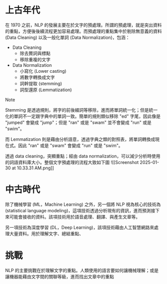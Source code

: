 # 上古年代

在 1970 之前，NLP 的發展主要在於文字的預處理。所謂的預處理，就是突出資料的重點，方便後後續流程更加容易處理。而預處理的重點集中於剔除無意義的資料 (Data Cleaning) 以及一般化單詞 (Data Normalization)，包涵：

- Data Cleaning
	- 除去贅詞與標點
	- 移除重複的文字
- Data Normalization
	- 小寫化 (Lower casting)
	- 將數字轉換成文字
	- 詞幹提取 (stemming)
	- 詞型還原 (Lemmatization)

> [!Note]
> Stemming 是透過規則，將字的前後綴詞等移除，進而將單詞統一化；但是統一化的單詞不一定跟字典中的單詞一致。簡單的規則類似移除 "ed" 字尾，因此像是 "jumped" 會變成 "jump"；但是 "ran" 或是 "swam" 並不會變成 "run" 或是 "swim"。
> 
> 而 Lemmatization 則是藉由分析語意，透過字典之類的對照表，將單詞轉換成現在式。因此 "ran" 或是 "swam" 會變成 "run" 或是 "swim"。

透過 data cleaning，突顯重點；經由 data normalization，可以減少分析時使用的詞語資料庫大小。整個文字預處理的流程大致如下圖
![[Screenshot 2025-01-30 at 10.33.31 AM.png]]

# 中古時代

除了機械學習 (ML，Machine Learning) 之外，另一個將 NLP 視為核心的技術為 (statistical language modeling)，這項技術透過分析現有的資訊，進而預測接下來可能會接收的資料。該項技術用於語音處理、翻譯、與產生文章等。

另一項技術為深度學習 (DL，Deep Learning)，該項技術藉由人工智慧網路來處理大量資料。用於理解文字、總結重點、

# 挑戰

NLP 的主要挑戰在於理解文字的重點。人類使用的語言要如何讓機械理解；或是讓機器能藉由文字間的關聯等級，進而找出文章中的重點